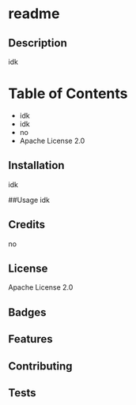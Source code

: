 # readme


  ## Description
  idk


  # Table of Contents
  * idk
  * idk
  * no
  * Apache License 2.0

  ## Installation
  idk

  ##Usage
  idk

  ## Credits
  no

  ## License
  Apache License 2.0

  ## Badges


  ## Features


  ## Contributing


  ## Tests


